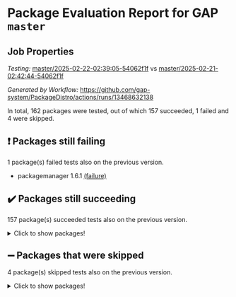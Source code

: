 # Package Evaluation Report for GAP `master`

## Job Properties

*Testing:* [master/2025-02-22-02:39:05-54062f1f](https://github.com/gap-system/PackageDistro/blob/data/reports/master/2025-02-22-02:39:05-54062f1f) vs [master/2025-02-21-02:42:44-54062f1f](https://github.com/gap-system/PackageDistro/blob/data/reports/master/2025-02-21-02:42:44-54062f1f)

*Generated by Workflow:* https://github.com/gap-system/PackageDistro/actions/runs/13468632138

In total, 162 packages were tested, out of which 157 succeeded, 1 failed and 4 were skipped.

## :exclamation: Packages still failing

1 package(s) failed tests also on the previous version.
- packagemanager 1.6.1 [(failure)](https://github.com/gap-system/PackageDistro/actions/runs/13468632138/job/37639264418)

## :heavy_check_mark: Packages still succeeding

157 package(s) succeeded tests also on the previous version.
<details><summary>Click to show packages!</summary>

- 4ti2interface 2024.11-01 [(success)](https://github.com/gap-system/PackageDistro/actions/runs/13468632138/job/37639247987)
- ace 5.6.2 [(success)](https://github.com/gap-system/PackageDistro/actions/runs/13468632138/job/37639248097)
- aclib 1.3.2 [(success)](https://github.com/gap-system/PackageDistro/actions/runs/13468632138/job/37639248221)
- agt 0.3.1 [(success)](https://github.com/gap-system/PackageDistro/actions/runs/13468632138/job/37639248340)
- alco 1.1.1 [(success)](https://github.com/gap-system/PackageDistro/actions/runs/13468632138/job/37639248458)
- alnuth 3.2.1 [(success)](https://github.com/gap-system/PackageDistro/actions/runs/13468632138/job/37639248560)
- anupq 3.3.1 [(success)](https://github.com/gap-system/PackageDistro/actions/runs/13468632138/job/37639248654)
- atlasrep 2.1.9 [(success)](https://github.com/gap-system/PackageDistro/actions/runs/13468632138/job/37639248749)
- autodoc 2023.06.19 [(success)](https://github.com/gap-system/PackageDistro/actions/runs/13468632138/job/37639248848)
- automata 1.16 [(success)](https://github.com/gap-system/PackageDistro/actions/runs/13468632138/job/37639251444)
- automgrp 1.3.3 [(success)](https://github.com/gap-system/PackageDistro/actions/runs/13468632138/job/37639251704)
- autpgrp 1.11 [(success)](https://github.com/gap-system/PackageDistro/actions/runs/13468632138/job/37639251908)
- cap 2025.02-01 [(success)](https://github.com/gap-system/PackageDistro/actions/runs/13468632138/job/37639253140)
- caratinterface 2.3.7 [(success)](https://github.com/gap-system/PackageDistro/actions/runs/13468632138/job/37639253440)
- cddinterface 2024.09.02 [(success)](https://github.com/gap-system/PackageDistro/actions/runs/13468632138/job/37639253543)
- circle 1.6.6 [(success)](https://github.com/gap-system/PackageDistro/actions/runs/13468632138/job/37639253653)
- classicpres 1.22 [(success)](https://github.com/gap-system/PackageDistro/actions/runs/13468632138/job/37639253780)
- cohomolo 1.6.11 [(success)](https://github.com/gap-system/PackageDistro/actions/runs/13468632138/job/37639253913)
- congruence 1.2.7 [(success)](https://github.com/gap-system/PackageDistro/actions/runs/13468632138/job/37639254038)
- corefreesub 0.6 [(success)](https://github.com/gap-system/PackageDistro/actions/runs/13468632138/job/37639254157)
- corelg 1.57 [(success)](https://github.com/gap-system/PackageDistro/actions/runs/13468632138/job/37639254281)
- crime 1.6 [(success)](https://github.com/gap-system/PackageDistro/actions/runs/13468632138/job/37639254397)
- crisp 1.4.6 [(success)](https://github.com/gap-system/PackageDistro/actions/runs/13468632138/job/37639254545)
- crypting 0.10.5 [(success)](https://github.com/gap-system/PackageDistro/actions/runs/13468632138/job/37639254687)
- cryst 4.1.27 [(success)](https://github.com/gap-system/PackageDistro/actions/runs/13468632138/job/37639254803)
- crystcat 1.1.10 [(success)](https://github.com/gap-system/PackageDistro/actions/runs/13468632138/job/37639254956)
- ctbllib 1.3.9 [(success)](https://github.com/gap-system/PackageDistro/actions/runs/13468632138/job/37639255076)
- cubefree 1.20 [(success)](https://github.com/gap-system/PackageDistro/actions/runs/13468632138/job/37639255251)
- curlinterface 2.4.0 [(success)](https://github.com/gap-system/PackageDistro/actions/runs/13468632138/job/37639255392)
- cvec 2.8.3 [(success)](https://github.com/gap-system/PackageDistro/actions/runs/13468632138/job/37639255524)
- datastructures 0.3.1 [(success)](https://github.com/gap-system/PackageDistro/actions/runs/13468632138/job/37639255653)
- deepthought 1.0.8 [(success)](https://github.com/gap-system/PackageDistro/actions/runs/13468632138/job/37639255810)
- design 1.8.2 [(success)](https://github.com/gap-system/PackageDistro/actions/runs/13468632138/job/37639255935)
- difsets 2.3.1 [(success)](https://github.com/gap-system/PackageDistro/actions/runs/13468632138/job/37639256064)
- digraphs 1.10.0 [(success)](https://github.com/gap-system/PackageDistro/actions/runs/13468632138/job/37639256206)
- edim 1.3.8 [(success)](https://github.com/gap-system/PackageDistro/actions/runs/13468632138/job/37639256328)
- example 4.4.0 [(success)](https://github.com/gap-system/PackageDistro/actions/runs/13468632138/job/37639256439)
- examplesforhomalg 2023.10-01 [(success)](https://github.com/gap-system/PackageDistro/actions/runs/13468632138/job/37639256610)
- factint 1.6.3 [(success)](https://github.com/gap-system/PackageDistro/actions/runs/13468632138/job/37639256740)
- ferret 1.0.14 [(success)](https://github.com/gap-system/PackageDistro/actions/runs/13468632138/job/37639256886)
- fga 1.5.0 [(success)](https://github.com/gap-system/PackageDistro/actions/runs/13468632138/job/37639256993)
- fining 1.5.6 [(success)](https://github.com/gap-system/PackageDistro/actions/runs/13468632138/job/37639257110)
- float 1.0.5 [(success)](https://github.com/gap-system/PackageDistro/actions/runs/13468632138/job/37639257242)
- format 1.4.4 [(success)](https://github.com/gap-system/PackageDistro/actions/runs/13468632138/job/37639257368)
- forms 1.2.12 [(success)](https://github.com/gap-system/PackageDistro/actions/runs/13468632138/job/37639257500)
- fplsa 1.2.6 [(success)](https://github.com/gap-system/PackageDistro/actions/runs/13468632138/job/37639257695)
- fr 2.4.13 [(success)](https://github.com/gap-system/PackageDistro/actions/runs/13468632138/job/37639257906)
- francy 2.0.3 [(success)](https://github.com/gap-system/PackageDistro/actions/runs/13468632138/job/37639258036)
- fwtree 1.3 [(success)](https://github.com/gap-system/PackageDistro/actions/runs/13468632138/job/37639258188)
- gapdoc 1.6.7 [(success)](https://github.com/gap-system/PackageDistro/actions/runs/13468632138/job/37639258304)
- gauss 2024.11-01 [(success)](https://github.com/gap-system/PackageDistro/actions/runs/13468632138/job/37639258433)
- gaussforhomalg 2024.08-01 [(success)](https://github.com/gap-system/PackageDistro/actions/runs/13468632138/job/37639258595)
- gbnp 1.1.0 [(success)](https://github.com/gap-system/PackageDistro/actions/runs/13468632138/job/37639258709)
- generalizedmorphismsforcap 2024.09-03 [(success)](https://github.com/gap-system/PackageDistro/actions/runs/13468632138/job/37639258846)
- genss 1.6.9 [(success)](https://github.com/gap-system/PackageDistro/actions/runs/13468632138/job/37639258956)
- gradedmodules 2024.12-01 [(success)](https://github.com/gap-system/PackageDistro/actions/runs/13468632138/job/37639259063)
- gradedringforhomalg 2024.07-01 [(success)](https://github.com/gap-system/PackageDistro/actions/runs/13468632138/job/37639259195)
- grape 4.9.2 [(success)](https://github.com/gap-system/PackageDistro/actions/runs/13468632138/job/37639259332)
- groupoids 1.76 [(success)](https://github.com/gap-system/PackageDistro/actions/runs/13468632138/job/37639259443)
- grpconst 2.6.5 [(success)](https://github.com/gap-system/PackageDistro/actions/runs/13468632138/job/37639259565)
- guarana 0.96.3 [(success)](https://github.com/gap-system/PackageDistro/actions/runs/13468632138/job/37639259679)
- guava 3.20 [(success)](https://github.com/gap-system/PackageDistro/actions/runs/13468632138/job/37639259815)
- hap 1.66 [(success)](https://github.com/gap-system/PackageDistro/actions/runs/13468632138/job/37639259969)
- hapcryst 0.1.15 [(success)](https://github.com/gap-system/PackageDistro/actions/runs/13468632138/job/37639260108)
- hecke 1.5.4 [(success)](https://github.com/gap-system/PackageDistro/actions/runs/13468632138/job/37639260242)
- help 4.0 [(success)](https://github.com/gap-system/PackageDistro/actions/runs/13468632138/job/37639260345)
- homalg 2024.01-01 [(success)](https://github.com/gap-system/PackageDistro/actions/runs/13468632138/job/37639260454)
- homalgtocas 2023.11-01 [(success)](https://github.com/gap-system/PackageDistro/actions/runs/13468632138/job/37639260577)
- idrel 2.48 [(success)](https://github.com/gap-system/PackageDistro/actions/runs/13468632138/job/37639260693)
- images 1.3.3 [(success)](https://github.com/gap-system/PackageDistro/actions/runs/13468632138/job/37639260801)
- intpic 0.4.0 [(success)](https://github.com/gap-system/PackageDistro/actions/runs/13468632138/job/37639260925)
- io 4.9.1 [(success)](https://github.com/gap-system/PackageDistro/actions/runs/13468632138/job/37639261054)
- io_forhomalg 2023.02-04 [(success)](https://github.com/gap-system/PackageDistro/actions/runs/13468632138/job/37639261177)
- irredsol 1.4.4 [(success)](https://github.com/gap-system/PackageDistro/actions/runs/13468632138/job/37639261287)
- json 2.2.2 [(success)](https://github.com/gap-system/PackageDistro/actions/runs/13468632138/job/37639261411)
- jupyterkernel 1.5.1 [(success)](https://github.com/gap-system/PackageDistro/actions/runs/13468632138/job/37639261513)
- jupyterviz 1.5.6 [(success)](https://github.com/gap-system/PackageDistro/actions/runs/13468632138/job/37639261636)
- kan 1.37 [(success)](https://github.com/gap-system/PackageDistro/actions/runs/13468632138/job/37639261729)
- kbmag 1.5.11 [(success)](https://github.com/gap-system/PackageDistro/actions/runs/13468632138/job/37639261834)
- laguna 3.9.7 [(success)](https://github.com/gap-system/PackageDistro/actions/runs/13468632138/job/37639261970)
- liealgdb 2.2.1 [(success)](https://github.com/gap-system/PackageDistro/actions/runs/13468632138/job/37639262073)
- liepring 2.9.1 [(success)](https://github.com/gap-system/PackageDistro/actions/runs/13468632138/job/37639262187)
- liering 2.4.2 [(success)](https://github.com/gap-system/PackageDistro/actions/runs/13468632138/job/37639262291)
- linearalgebraforcap 2025.02-01 [(success)](https://github.com/gap-system/PackageDistro/actions/runs/13468632138/job/37639262386)
- lins 0.9 [(success)](https://github.com/gap-system/PackageDistro/actions/runs/13468632138/job/37639262473)
- localizeringforhomalg 2023.10-01 [(success)](https://github.com/gap-system/PackageDistro/actions/runs/13468632138/job/37639262569)
- loops 3.4.4 [(success)](https://github.com/gap-system/PackageDistro/actions/runs/13468632138/job/37639262670)
- lpres 1.1.1 [(success)](https://github.com/gap-system/PackageDistro/actions/runs/13468632138/job/37639262765)
- majoranaalgebras 1.5.2 [(success)](https://github.com/gap-system/PackageDistro/actions/runs/13468632138/job/37639262847)
- mapclass 1.4.6 [(success)](https://github.com/gap-system/PackageDistro/actions/runs/13468632138/job/37639262951)
- matgrp 0.71 [(success)](https://github.com/gap-system/PackageDistro/actions/runs/13468632138/job/37639263031)
- matricesforhomalg 2024.11-02 [(success)](https://github.com/gap-system/PackageDistro/actions/runs/13468632138/job/37639263158)
- modisom 3.0.0 [(success)](https://github.com/gap-system/PackageDistro/actions/runs/13468632138/job/37639263274)
- modulepresentationsforcap 2024.09-02 [(success)](https://github.com/gap-system/PackageDistro/actions/runs/13468632138/job/37639263403)
- modules 2024.12-01 [(success)](https://github.com/gap-system/PackageDistro/actions/runs/13468632138/job/37639263514)
- monoidalcategories 2025.01-02 [(success)](https://github.com/gap-system/PackageDistro/actions/runs/13468632138/job/37639263606)
- nconvex 2024.12-01 [(success)](https://github.com/gap-system/PackageDistro/actions/runs/13468632138/job/37639263708)
- nilmat 1.4.2 [(success)](https://github.com/gap-system/PackageDistro/actions/runs/13468632138/job/37639263803)
- nock 1.5 [(success)](https://github.com/gap-system/PackageDistro/actions/runs/13468632138/job/37639263883)
- normalizinterface 1.3.7 [(success)](https://github.com/gap-system/PackageDistro/actions/runs/13468632138/job/37639263972)
- nq 2.5.11 [(success)](https://github.com/gap-system/PackageDistro/actions/runs/13468632138/job/37639264063)
- numericalsgps 1.4.0 [(success)](https://github.com/gap-system/PackageDistro/actions/runs/13468632138/job/37639264140)
- openmath 11.5.3 [(success)](https://github.com/gap-system/PackageDistro/actions/runs/13468632138/job/37639264239)
- orb 5.0.0 [(success)](https://github.com/gap-system/PackageDistro/actions/runs/13468632138/job/37639264328)
- patternclass 2.4.5 [(success)](https://github.com/gap-system/PackageDistro/actions/runs/13468632138/job/37639264520)
- permut 2.0.5 [(success)](https://github.com/gap-system/PackageDistro/actions/runs/13468632138/job/37639264644)
- polenta 1.3.10 [(success)](https://github.com/gap-system/PackageDistro/actions/runs/13468632138/job/37639264741)
- polymaking 0.8.7 [(success)](https://github.com/gap-system/PackageDistro/actions/runs/13468632138/job/37639264843)
- primgrp 3.4.4 [(success)](https://github.com/gap-system/PackageDistro/actions/runs/13468632138/job/37639264923)
- profiling 2.6.0 [(success)](https://github.com/gap-system/PackageDistro/actions/runs/13468632138/job/37639265029)
- qdistrnd 0.9.5 [(success)](https://github.com/gap-system/PackageDistro/actions/runs/13468632138/job/37639265144)
- qpa 1.35 [(success)](https://github.com/gap-system/PackageDistro/actions/runs/13468632138/job/37639265230)
- quagroup 1.8.4 [(success)](https://github.com/gap-system/PackageDistro/actions/runs/13468632138/job/37639265313)
- radiroot 2.9 [(success)](https://github.com/gap-system/PackageDistro/actions/runs/13468632138/job/37639265407)
- rcwa 4.7.1 [(success)](https://github.com/gap-system/PackageDistro/actions/runs/13468632138/job/37639265495)
- rds 1.8 [(success)](https://github.com/gap-system/PackageDistro/actions/runs/13468632138/job/37639265577)
- recog 1.4.4 [(success)](https://github.com/gap-system/PackageDistro/actions/runs/13468632138/job/37639265673)
- repndecomp 1.3.0 [(success)](https://github.com/gap-system/PackageDistro/actions/runs/13468632138/job/37639265765)
- repsn 3.1.2 [(success)](https://github.com/gap-system/PackageDistro/actions/runs/13468632138/job/37639265846)
- resclasses 4.7.3 [(success)](https://github.com/gap-system/PackageDistro/actions/runs/13468632138/job/37639265950)
- ringsforhomalg 2024.11-02 [(success)](https://github.com/gap-system/PackageDistro/actions/runs/13468632138/job/37639266055)
- sco 2023.08-01 [(success)](https://github.com/gap-system/PackageDistro/actions/runs/13468632138/job/37639266143)
- scscp 2.4.3 [(success)](https://github.com/gap-system/PackageDistro/actions/runs/13468632138/job/37639266269)
- semigroups 5.5.0 [(success)](https://github.com/gap-system/PackageDistro/actions/runs/13468632138/job/37639266361)
- sglppow 2.4 [(success)](https://github.com/gap-system/PackageDistro/actions/runs/13468632138/job/37639266455)
- sgpviz 0.999.6 [(success)](https://github.com/gap-system/PackageDistro/actions/runs/13468632138/job/37639266539)
- simpcomp 2.1.14 [(success)](https://github.com/gap-system/PackageDistro/actions/runs/13468632138/job/37639266637)
- singular 2024.06.03 [(success)](https://github.com/gap-system/PackageDistro/actions/runs/13468632138/job/37639266723)
- sl2reps 1.1 [(success)](https://github.com/gap-system/PackageDistro/actions/runs/13468632138/job/37639266813)
- sla 1.6.2 [(success)](https://github.com/gap-system/PackageDistro/actions/runs/13468632138/job/37639266914)
- smallantimagmas 0.3.0 [(success)](https://github.com/gap-system/PackageDistro/actions/runs/13468632138/job/37639267013)
- smallgrp 1.5.4 [(success)](https://github.com/gap-system/PackageDistro/actions/runs/13468632138/job/37639267108)
- smallsemi 0.7.1 [(success)](https://github.com/gap-system/PackageDistro/actions/runs/13468632138/job/37639267202)
- sonata 2.9.6 [(success)](https://github.com/gap-system/PackageDistro/actions/runs/13468632138/job/37639267311)
- sophus 1.27 [(success)](https://github.com/gap-system/PackageDistro/actions/runs/13468632138/job/37639267398)
- sotgrps 1.3 [(success)](https://github.com/gap-system/PackageDistro/actions/runs/13468632138/job/37639267496)
- spinsym 1.5.2 [(success)](https://github.com/gap-system/PackageDistro/actions/runs/13468632138/job/37639267598)
- standardff 1.0 [(success)](https://github.com/gap-system/PackageDistro/actions/runs/13468632138/job/37639267719)
- symbcompcc 1.3.2 [(success)](https://github.com/gap-system/PackageDistro/actions/runs/13468632138/job/37639267827)
- thelma 1.3 [(success)](https://github.com/gap-system/PackageDistro/actions/runs/13468632138/job/37639267916)
- tomlib 1.2.11 [(success)](https://github.com/gap-system/PackageDistro/actions/runs/13468632138/job/37639268024)
- toolsforhomalg 2024.09-01 [(success)](https://github.com/gap-system/PackageDistro/actions/runs/13468632138/job/37639268135)
- toric 1.9.6 [(success)](https://github.com/gap-system/PackageDistro/actions/runs/13468632138/job/37639268249)
- transgrp 3.6.5 [(success)](https://github.com/gap-system/PackageDistro/actions/runs/13468632138/job/37639268344)
- typeset 1.2.2 [(success)](https://github.com/gap-system/PackageDistro/actions/runs/13468632138/job/37639268449)
- ugaly 4.1.3 [(success)](https://github.com/gap-system/PackageDistro/actions/runs/13468632138/job/37639268570)
- unipot 1.6 [(success)](https://github.com/gap-system/PackageDistro/actions/runs/13468632138/job/37639268690)
- unitlib 4.2.0 [(success)](https://github.com/gap-system/PackageDistro/actions/runs/13468632138/job/37639268813)
- utils 0.85 [(success)](https://github.com/gap-system/PackageDistro/actions/runs/13468632138/job/37639268929)
- uuid 0.7 [(success)](https://github.com/gap-system/PackageDistro/actions/runs/13468632138/job/37639269052)
- walrus 0.9991 [(success)](https://github.com/gap-system/PackageDistro/actions/runs/13468632138/job/37639269160)
- wedderga 4.10.5 [(success)](https://github.com/gap-system/PackageDistro/actions/runs/13468632138/job/37639269283)
- wpe 0.8 [(success)](https://github.com/gap-system/PackageDistro/actions/runs/13468632138/job/37639269403)
- xmod 2.92 [(success)](https://github.com/gap-system/PackageDistro/actions/runs/13468632138/job/37639269483)
- xmodalg 1.23 [(success)](https://github.com/gap-system/PackageDistro/actions/runs/13468632138/job/37639269622)
- yangbaxter 0.10.6 [(success)](https://github.com/gap-system/PackageDistro/actions/runs/13468632138/job/37639269962)
- zeromqinterface 0.16 [(success)](https://github.com/gap-system/PackageDistro/actions/runs/13468632138/job/37639270095)
</details>

## :heavy_minus_sign: Packages that were skipped

4 package(s) skipped tests also on the previous version.
<details><summary>Click to show packages!</summary>

- browse 1.8.21 [(skipped)](https://github.com/gap-system/PackageDistro/actions/runs/13468632138/job/37639088924)
- itc 1.5.1 [(skipped)](https://github.com/gap-system/PackageDistro/actions/runs/13468632138/job/37639088924)
- polycyclic 2.16 [(skipped)](https://github.com/gap-system/PackageDistro/actions/runs/13468632138/job/37639088924)
- xgap 4.32 [(skipped)](https://github.com/gap-system/PackageDistro/actions/runs/13468632138/job/37639088924)
</details>

